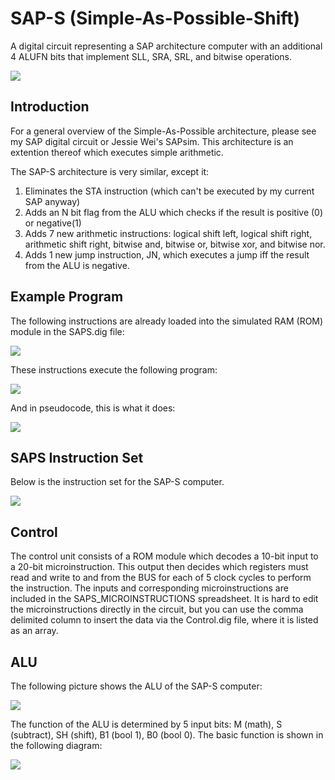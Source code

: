 # SAP-S (Simple-As-Possible-Shift)
A digital circuit representing a SAP architecture computer with an additional 4 ALUFN bits that implement SLL, SRA, SRL, and bitwise operations.

<img src="Images/SAP-S.png">

## Introduction

For a general overview of the Simple-As-Possible architecture, please see my SAP digital circuit or Jessie Wei's SAPsim. This architecture is an extention thereof which executes simple arithmetic.

The SAP-S architecture is very similar, except it:
<ol>
  <li>Eliminates the STA instruction (which can't be executed by my current SAP anyway)</li>
  <li>Adds an N bit flag from the ALU which checks if the result is positive (0) or negative(1)</li>
  <li>Adds 7 new arithmetic instructions: logical shift left, logical shift right, arithmetic shift right, bitwise and, bitwise or, bitwise xor, and bitwise nor.</li>
  <li>Adds 1 new jump instruction, JN, which executes a jump iff the result from the ALU is negative.</li>
</ol> 

## Example Program

The following instructions are already loaded into the simulated RAM (ROM) module in the SAPS.dig file:

<img src="Images/Program.png">

These instructions execute the following program:

<img src="Images/example.png">

And in pseudocode, this is what it does:

<img src="Images/pseudo.png">

## SAPS Instruction Set

Below is the instruction set for the SAP-S computer. 

<img src="Images/Ins.png">

## Control

The control unit consists of a ROM module which decodes a 10-bit input to a 20-bit microinstruction. This output then decides which registers must read and write to and from the BUS for each of 5 clock cycles to perform the instruction. The inputs and corresponding microinstructions are included in the SAPS_MICROINSTRUCTIONS spreadsheet. It is hard to edit the microinstructions directly in the circuit, but you can use the comma delimited column to insert the data via the Control.dig file, where it is listed as an array. 

## ALU

The following picture shows the ALU of the SAP-S computer:

<img src="Images/ALU.png">

The function of the ALU is determined by 5 input bits: M (math), S (subtract), SH (shift), B1 (bool 1), B0 (bool 0). The basic function is shown in the following diagram:

<img src="Images/ALUFN.png">
